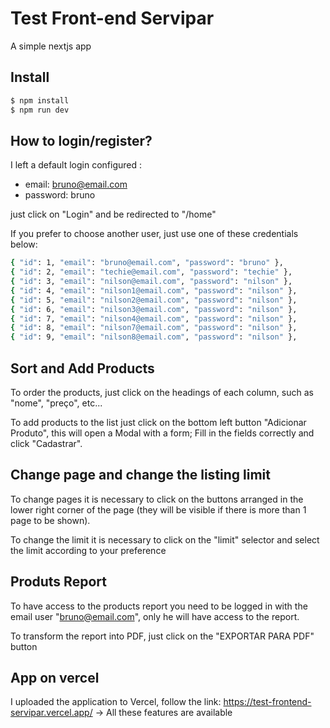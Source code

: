 # Test Front-end Servipar

A simple nextjs app

## Install

```bash
$ npm install
$ npm run dev
```

## How to login/register?

I left a default login configured :

- email: bruno@email.com
- password: bruno

just click on "Login" and be redirected to "/home"

If you prefer to choose another user, just use one of these credentials below:

```bash
{ "id": 1, "email": "bruno@email.com", "password": "bruno" },
{ "id": 2, "email": "techie@email.com", "password": "techie" },
{ "id": 3, "email": "nilson@email.com", "password": "nilson" },
{ "id": 4, "email": "nilson1@email.com", "password": "nilson" },
{ "id": 5, "email": "nilson2@email.com", "password": "nilson" },
{ "id": 6, "email": "nilson3@email.com", "password": "nilson" },
{ "id": 7, "email": "nilson4@email.com", "password": "nilson" },
{ "id": 8, "email": "nilson7@email.com", "password": "nilson" },
{ "id": 9, "email": "nilson8@email.com", "password": "nilson" },
```

## Sort and Add Products

To order the products, just click on the headings of each column, such as "nome", "preço", etc...

To add products to the list just click on the bottom left button "Adicionar Produto", this will open a Modal with a form; Fill in the fields correctly and click "Cadastrar".

## Change page and change the listing limit

To change pages it is necessary to click on the buttons arranged in the lower right corner of the page (they will be visible if there is more than 1 page to be shown).

To change the limit it is necessary to click on the "limit" selector and select the limit according to your preference

## Produts Report

To have access to the products report you need to be logged in with the email user "bruno@email.com", only he will have access to the report.

To transform the report into PDF, just click on the "EXPORTAR PARA PDF" button

## App on vercel

I uploaded the application to Vercel, follow the link: https://test-frontend-servipar.vercel.app/  ->  All these features are available
